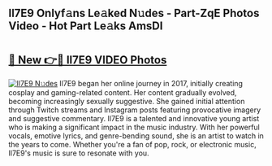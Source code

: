 ## Il7E9 Onlyf𝚊ns Le𝚊ked N𝚞des - Part-ZqE Photos Video - Hot Part Le𝚊ks AmsDI

# <h2><a href="http://ac20628.deff.icu/?id=Il7E9">🔗 New 👉🔴 Il7E9 VIDEO Photos</a></h2>

[![Il7E9 N𝚞des](https://i.imgur.com/rIISA9y.gif)](http://ac20628.deff.icu/?id=Il7E9)
Il7E9 began her online journey in 2017, initially creating cosplay and gaming-related content. Her content gradually evolved, becoming increasingly sexually suggestive. She gained initial attention through Twitch streams and Instagram posts featuring provocative imagery and suggestive commentary. Il7E9 is a talented and innovative young artist who is making a significant impact in the music industry. With her powerful vocals, emotive lyrics, and genre-bending sound, she is an artist to watch in the years to come. Whether you're a fan of pop, rock, or electronic music, Il7E9's music is sure to resonate with you.
